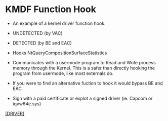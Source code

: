 # KMDF Function Hook
- An example of a kernel driver function hook.
- UNDETECTED (by VAC)
- DETECTED (by BE and EAC)
- Hooks NtQueryCompositionSurfaceStatistics
- Communicates with a usermode program to Read and Write process memory through the Kernel. This is a safer than directly hooking the program from usermode, like most externals do.

- If you were to find an alternative fuction to hook it would bypass BE and EAC
- Sign with a paid certificate or explot a signed driver (ie. Capcom or iqvw64e.sys)

[[DRIVER]](https://i.ibb.co/Hp02T0Z/image.png)
